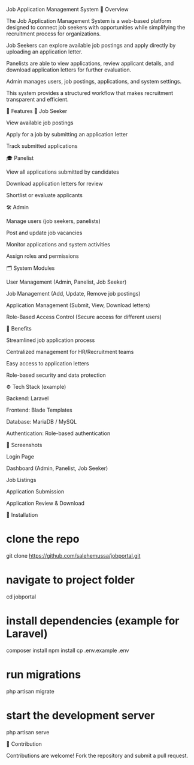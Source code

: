 Job Application Management System
📌 Overview

The Job Application Management System is a web-based platform designed to connect job seekers with opportunities while simplifying the recruitment process for organizations.

Job Seekers can explore available job postings and apply directly by uploading an application letter.

Panelists are able to view applications, review applicant details, and download application letters for further evaluation.

Admin manages users, job postings, applications, and system settings.

This system provides a structured workflow that makes recruitment transparent and efficient.

🚀 Features
👤 Job Seeker

View available job postings

Apply for a job by submitting an application letter

Track submitted applications


🎓 Panelist

View all applications submitted by candidates

Download application letters for review

Shortlist or evaluate applicants


🛠️ Admin

Manage users (job seekers, panelists)

Post and update job vacancies

Monitor applications and system activities

Assign roles and permissions


🗂️ System Modules

User Management (Admin, Panelist, Job Seeker)

Job Management (Add, Update, Remove job postings)

Application Management (Submit, View, Download letters)

Role-Based Access Control (Secure access for different users)


🛑 Benefits

Streamlined job application process

Centralized management for HR/Recruitment teams

Easy access to application letters

Role-based security and data protection


⚙️ Tech Stack (example)

Backend: Laravel 

Frontend: Blade Templates

Database: MariaDB / MySQL 

Authentication: Role-based authentication


📸 Screenshots 

Login Page

Dashboard (Admin, Panelist, Job Seeker)

Job Listings

Application Submission

Application Review & Download

📖 Installation
# clone the repo
git clone https://github.com/salehemussa/jobportal.git

# navigate to project folder
cd jobportal

# install dependencies (example for Laravel)
composer install
npm install
cp .env.example .env

# run migrations
php artisan migrate

# start the development server
php artisan serve

🤝 Contribution

Contributions are welcome! Fork the repository and submit a pull request.